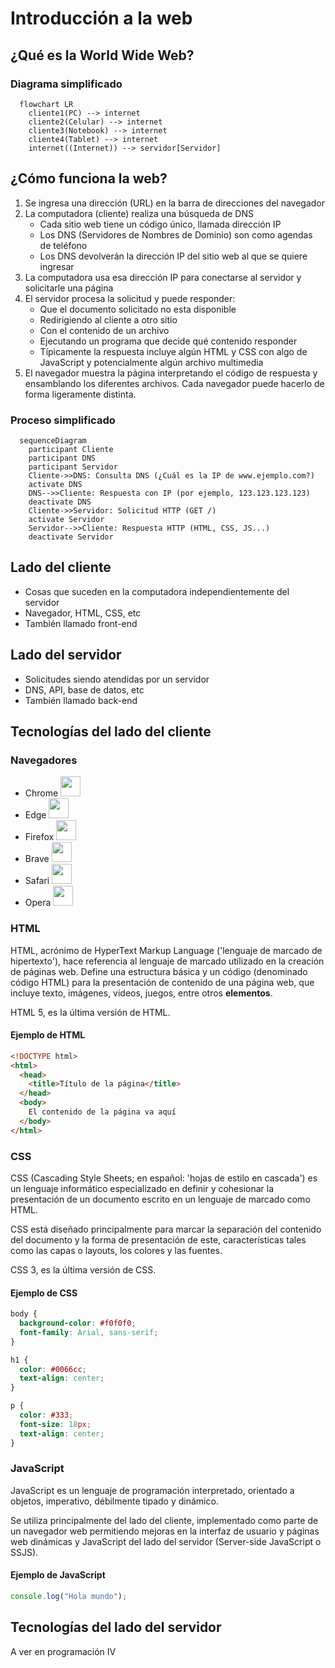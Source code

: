 # Introducción a la web

## ¿Qué es la World Wide Web?

### Diagrama simplificado

```mermaid
  flowchart LR
    cliente1(PC) --> internet
    cliente2(Celular) --> internet
    cliente3(Notebook) --> internet
    cliente4(Tablet) --> internet
    internet((Internet)) --> servidor[Servidor]
```

## ¿Cómo funciona la web?

1. Se ingresa una dirección (URL) en la barra de direcciones del navegador
2. La computadora (cliente) realiza una búsqueda de DNS
   - Cada sitio web tiene un código único, llamada dirección IP <!-- .element: class="fragment" -->
   - Los DNS (Servidores de Nombres de Dominio) son como agendas de teléfono <!-- .element: class="fragment" -->
   - Los DNS devolverán la dirección IP del sitio web al que se quiere ingresar<!-- .element: class="fragment" -->
3. La computadora usa esa dirección IP para conectarse al servidor y solicitarle una página
4. El servidor procesa la solicitud y puede responder:
   - Que el documento solicitado no esta disponible <!-- .element: class="fragment" -->
   - Redirigiendo al cliente a otro sitio <!-- .element: class="fragment" -->
   - Con el contenido de un archivo <!-- .element: class="fragment" -->
   - Ejecutando un programa que decide qué contenido responder <!-- .element: class="fragment" -->
   - Típicamente la respuesta incluye algún HTML y CSS con algo de JavaScript y potencialmente algún archivo multimedia <!-- .element: class="fragment" -->
5. El navegador muestra la página interpretando el código de respuesta y ensamblando los diferentes archivos. Cada navegador puede hacerlo de forma ligeramente distinta.

### Proceso simplificado

```mermaid
  sequenceDiagram
    participant Cliente
    participant DNS
    participant Servidor
    Cliente->>DNS: Consulta DNS (¿Cuál es la IP de www.ejemplo.com?)
    activate DNS
    DNS-->>Cliente: Respuesta con IP (por ejemplo, 123.123.123.123)
    deactivate DNS
    Cliente->>Servidor: Solicitud HTTP (GET /)
    activate Servidor
    Servidor-->>Cliente: Respuesta HTTP (HTML, CSS, JS...)
    deactivate Servidor
```

## Lado del cliente

- Cosas que suceden en la computadora independientemente del servidor <!-- .element: class="fragment" -->
- Navegador, HTML, CSS, etc <!-- .element: class="fragment" -->
- También llamado front-end <!-- .element: class="fragment" -->

## Lado del servidor

- Solicitudes siendo atendidas por un servidor <!-- .element: class="fragment" -->
- DNS, API, base de datos, etc <!-- .element: class="fragment" -->
- También llamado back-end <!-- .element: class="fragment" -->

## Tecnologías del lado del cliente

### Navegadores

- Chrome <img style="margin:0" src="https://upload.wikimedia.org/wikipedia/commons/e/e1/Google_Chrome_icon_%28February_2022%29.svg" height="32" width="32" />
- Edge <img style="margin:0" src="https://upload.wikimedia.org/wikipedia/commons/9/98/Microsoft_Edge_logo_%282019%29.svg" height="32" width="32" />
- Firefox <img style="margin:0" src="https://upload.wikimedia.org/wikipedia/commons/a/a0/Firefox_logo%2C_2019.svg" height="32" width="32" />
- Brave <img style="margin:0" src="https://upload.wikimedia.org/wikipedia/commons/9/9d/Brave_lion_icon.svg" height="32" width="32" />
- Safari <img style="margin:0" src="https://upload.wikimedia.org/wikipedia/commons/5/52/Safari_browser_logo.svg" height="32" width="32" />
- Opera <img style="margin:0" src="https://upload.wikimedia.org/wikipedia/commons/4/49/Opera_2015_icon.svg" height="32" width="32" />

### HTML

HTML, acrónimo de HyperText Markup Language ('lenguaje de marcado
de hipertexto'), hace referencia al lenguaje de marcado utilizado en la
creación de páginas web. Define una estructura básica y un código (denominado
código HTML) para la presentación de contenido de una página web, que incluye
texto, imágenes, videos, juegos, entre otros **elementos**.

HTML 5, es la última versión de HTML.

#### Ejemplo de HTML

```html
<!DOCTYPE html>
<html>
  <head>
    <title>Título de la página</title>
  </head>
  <body>
    El contenido de la página va aquí
  </body>
</html>
```

### CSS

CSS (Cascading Style Sheets; en español: 'hojas de estilo en cascada') es un
lenguaje informático especializado en definir y cohesionar la presentación de
un documento escrito en un lenguaje de marcado como HTML.

CSS está diseñado principalmente para marcar la separación del contenido del
documento y la forma de presentación de este, características tales como las
capas o layouts, los colores y las fuentes.

CSS 3, es la última versión de CSS.

#### Ejemplo de CSS

```css
body {
  background-color: #f0f0f0;
  font-family: Arial, sans-serif;
}

h1 {
  color: #0066cc;
  text-align: center;
}

p {
  color: #333;
  font-size: 18px;
  text-align: center;
}
```

### JavaScript

JavaScript es un lenguaje de programación interpretado, orientado a objetos,
imperativo, débilmente tipado y dinámico.

Se utiliza principalmente del lado del cliente, implementado como parte de un
navegador web permitiendo mejoras en la interfaz de usuario y páginas web
dinámicas y JavaScript del lado del servidor (Server-side JavaScript o SSJS).

#### Ejemplo de JavaScript

```js
console.log("Hola mundo");
```

## Tecnologías del lado del servidor

A ver en programación IV
